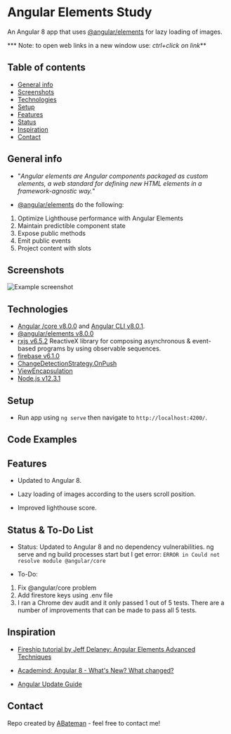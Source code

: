# Angular Elements Study

An Angular 8 app that uses [@angular/elements](https://angular.io/guide/elements) for lazy loading of images.

*** Note: to open web links in a new window use: _ctrl+click on link_**

## Table of contents

* [General info](#general-info)
* [Screenshots](#screenshots)
* [Technologies](#technologies)
* [Setup](#setup)
* [Features](#features)
* [Status](#status)
* [Inspiration](#inspiration)
* [Contact](#contact)

## General info

* "_Angular elements are Angular components packaged as custom elements, a web standard for defining new HTML elements in a framework-agnostic way._"

* [@angular/elements](https://angular.io/guide/elements) do the following:

1. Optimize Lighthouse performance with Angular Elements
2. Maintain predictible component state
3. Expose public methods
4. Emit public events
5. Project content with slots

## Screenshots

![Example screenshot](./img/.png)

## Technologies

* [Angular /core v8.0.0](https://angular.io/) and [Angular CLI v8.0.1](https://cli.angular.io/).
* [@angular/elements v8.0.0](https://angular.io/guide/elements)
* [rxjs v6.5.2](https://rxjs-dev.firebaseapp.com/) ReactiveX library for composing asynchronous & event-based programs by using observable sequences.
* [firebase v6.1.0](https://firebase.google.com/)
* [ChangeDetectionStrategy.OnPush](https://angular.io/api/core/ChangeDetectionStrategy)
* [ViewEncapsulation](https://angular.io/api/core/ViewEncapsulation)
* [Node.js v12.3.1](https://nodejs.org/en/)

## Setup

* Run app using `ng serve` then navigate to `http://localhost:4200/`.

## Code Examples

## Features

* Updated to Angular 8.

* Lazy loading of images according to the users scroll position.

* Improved lighthouse score.

## Status & To-Do List

* Status: Updated to Angular 8 and no dependency vulnerabilities. ng serve and ng build processes start but I get error: `ERROR in Could not resolve module @angular/core`

* To-Do:

1. Fix @angular/core problem
2. Add firestore keys using .env file
3. I ran a Chrome dev audit and it only passed 1 out of 5 tests. There are a number of improvements that can be made to pass all 5 tests.

## Inspiration

* [Fireship tutorial by Jeff Delaney: Angular Elements Advanced Techniques](https://angularfirebase.com/lessons/angular-elements-advanced-techniques/)

* [Academind: Angular 8 - What's New? What changed?](https://www.youtube.com/watch?v=5_IC_ZJrVMg)

* [Angular Update Guide](https://update.angular.io/#7.2:8.0)

## Contact

Repo created by [ABateman](https://www.andrewbateman.org) - feel free to contact me!
